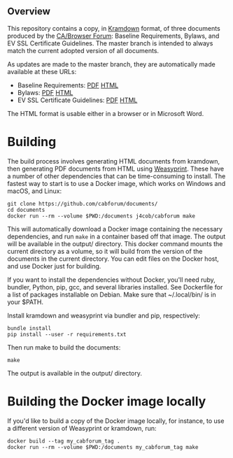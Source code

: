 ## Overview

This repository contains a copy, in [Kramdown](https://kramdown.gettalong.org/)
format, of three documents produced by the [CA/Browser Forum](https://cabforum.org/):
Baseline Requirements, Bylaws, and EV SSL Certificate Guidelines. The master
branch is intended to always match the current adopted version of all documents.

As updates are made to the master branch, they are automatically made available
at these URLs:

 - Baseline Requirements: [PDF](https://cabforum-travis-artifacts.s3-us-west-2.amazonaws.com/builds/master/BR.pdf) [HTML](https://cabforum-travis-artifacts.s3-us-west-2.amazonaws.com/builds/master/BR.html)
 - Bylaws: [PDF](https://cabforum-travis-artifacts.s3-us-west-2.amazonaws.com/builds/master/Bylaws.pdf) [HTML](https://cabforum-travis-artifacts.s3-us-west-2.amazonaws.com/builds/master/Bylaws.html)
 - EV SSL Certificate Guidelines: [PDF](https://cabforum-travis-artifacts.s3-us-west-2.amazonaws.com/builds/master/EVG.pdf) [HTML](https://cabforum-travis-artifacts.s3-us-west-2.amazonaws.com/builds/master/EVG.html)

The HTML format is usable either in a browser or in Microsoft Word.

# Building

The build process involves generating HTML documents from kramdown, then
generating PDF documents from HTML using [Weasyprint](http://weasyprint.org/).
These have a number of other dependencies that can be time-consuming to install.
The fastest way to start is to use a Docker image, which works on Windows and
macOS, and Linux:

    git clone https://github.com/cabforum/documents/
    cd documents
    docker run --rm --volume $PWD:/documents j4cob/cabforum make

This will automatically download a Docker image containing the necessary
dependencies, and run `make` in a container based off that image.
The output will be available in the output/ directory. This docker command
mounts the current directory as a volume, so it will build from the version of
the documents in the current directory. You can edit files on the Docker host,
and use Docker just for building.

If you want to install the dependencies without Docker, you'll need ruby,
bundler, Python, pip, gcc, and several libraries installed.
See Dockerfile for a list of packages installable on Debian. Make sure that
~/.local/bin/ is in your $PATH.

Install kramdown and weasyprint via bundler and pip, respectively:

```
bundle install
pip install --user -r requirements.txt
```

Then run make to build the documents:

```
make
```

The output is available in the output/ directory.

# Building the Docker image locally

If you'd like to build a copy of the Docker image locally, for instance, to use
a different version of Weasyprint or kramdown, run:

    docker build --tag my_cabforum_tag .
    docker run --rm --volume $PWD:/documents my_cabforum_tag make

